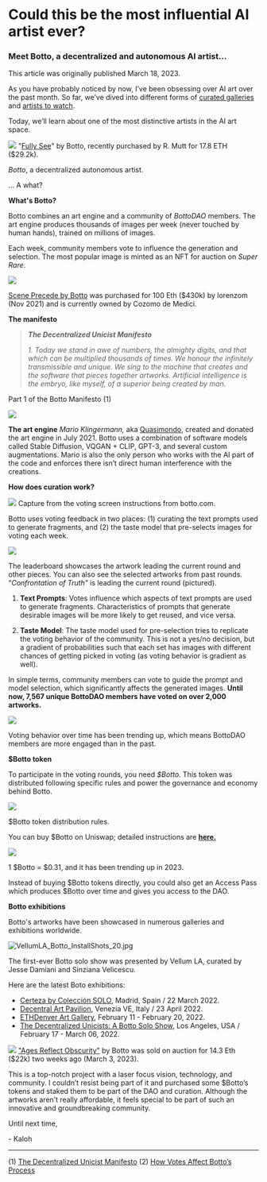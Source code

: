 # Could this be the most influential AI artist ever?

### Meet Botto, a decentralized and autonomous AI artist...

This article was originally published March 18, 2023.

As you have probably noticed by now, I’ve been obsessing over AI art over the past month. So far, we’ve dived into different forms of [curated galleries](https://www.kaloh.xyz/p/market-analysis-braindrops) and [artists to watch](https://www.kaloh.xyz/p/keeping-pace-with-the-ai-art-movement).

Today, we’ll learn about one of the most distinctive artists in the AI art space.

![](https://i.imgur.com/TfesQ2o.jpg)
"[Fully See](https://superrare.com/artwork-v2/fully-see-36525)" by Botto, recently purchased by R. Mutt for 17.8 ETH ($29.2k).


_Botto_, a decentralized autonomous artist.

… A what?

**What's Botto?**

Botto combines an art engine and a community of _BottoDAO_ members. The art engine produces thousands of images per week (never touched by human hands), trained on millions of images.

Each week, community members vote to influence the generation and selection. The most popular image is minted as an NFT for auction on _Super Rare_.


![](https://substackcdn.com/image/fetch/w_1456,c_limit,f_auto,q_auto:good,fl_progressive:steep/https%3A%2F%2Fsubstack-post-media.s3.amazonaws.com%2Fpublic%2Fimages%2F896a1ec8-42d9-46f1-aa5d-521759111c24_2048x2048.jpeg)

[Scene Precede by Botto](https://superrare.com/artwork-v2/scene-precede-29922) was purchased for 100 Eth ($430k) by lorenzom (Nov 2021) and is currently owned by Cozomo de Medici.

**The manifesto**

> _**The Decentralized Unicist Manifesto**_
> 
> _1\. Today we stand in awe of numbers, the almighty digits, and that which can be multiplied thousands of times. We honour the infinitely transmissible and unique. We sing to the machine that creates and the software that pieces together artworks. Artificial intelligence is the embryo, like myself, of a superior being created by man._
> 
Part 1 of the Botto Manifesto (1)



![](https://substackcdn.com/image/fetch/w_1456,c_limit,f_auto,q_auto:good,fl_progressive:steep/https%3A%2F%2Fsubstack-post-media.s3.amazonaws.com%2Fpublic%2Fimages%2F744675ea-c7de-4855-8c41-a9c767794e9a_836x557.png)

**The art engine**
_Mario Klingermann,_ aka [Quasimondo](https://twitter.com/quasimondo), created and donated the art engine in July 2021. Botto uses a combination of software models called Stable Diffusion, VQGAN + CLIP, GPT-3, and several custom augmentations. Mario is also the only person who works with the AI part of the code and enforces there isn’t direct human interference with the creations.

**How does curation work?**

![](https://i.imgur.com/PmSb0zV.jpg)
Capture from the voting screen instructions from botto.com.

Botto uses voting feedback in two places: (1) curating the text prompts used to generate fragments, and (2) the taste model that pre-selects images for voting each week.

![](https://substackcdn.com/image/fetch/w_1456,c_limit,f_auto,q_auto:good,fl_progressive:steep/https%3A%2F%2Fsubstack-post-media.s3.amazonaws.com%2Fpublic%2Fimages%2F65d6b546-d8e4-444d-a8d3-bba270315a23_1586x1151.png)

The leaderboard showcases the artwork leading the current round and other pieces. You can also see the selected artworks from past rounds. “_Confrontation of Truth”_ is leading the current round (pictured).

1.  **Text Prompts**: Votes influence which aspects of text prompts are used to generate fragments. Characteristics of prompts that generate desirable images will be more likely to get reused, and vice versa.
    
2.  **Taste Model**: The taste model used for pre-selection tries to replicate the voting behavior of the community. This is not a yes/no decision, but a gradient of probabilities such that each set has images with different chances of getting picked in voting (as voting behavior is gradient as well).
    

In simple terms, community members can vote to guide the prompt and model selection, which significantly affects the generated images. **Until now, 7,567 unique BottoDAO members have voted on over 2,000 artworks.**

![](https://substackcdn.com/image/fetch/w_1456,c_limit,f_auto,q_auto:good,fl_progressive:steep/https%3A%2F%2Fsubstack-post-media.s3.amazonaws.com%2Fpublic%2Fimages%2F5c1bbc0e-f8b8-41da-95eb-6fd770b231b3_1334x742.png)

Voting behavior over time has been trending up, which means BottoDAO members are more engaged than in the past.

**$Botto token**

To participate in the voting rounds, you need _$Botto._ This token was distributed following specific rules and power the governance and economy behind Botto.

![](https://substackcdn.com/image/fetch/w_1456,c_limit,f_auto,q_auto:good,fl_progressive:steep/https%3A%2F%2Fsubstack-post-media.s3.amazonaws.com%2Fpublic%2Fimages%2F6c86488e-f921-4138-90b8-06c88d480cc5_1440x900.jpeg)

$Botto token distribution rules.

You can buy $Botto on Uniswap; detailed instructions are **[here.](https://docs.botto.com/users/quickstart/getting-botto-tokens)**


![](https://substackcdn.com/image/fetch/w_1456,c_limit,f_auto,q_auto:good,fl_progressive:steep/https%3A%2F%2Fsubstack-post-media.s3.amazonaws.com%2Fpublic%2Fimages%2F957808d1-b723-4b23-a7f2-19876c7828a5_972x509.png)

1 $Botto = $0.31, and it has been trending up in 2023.

Instead of buying $Botto tokens directly, you could also get an Access Pass which produces $Botto over time and gives you access to the DAO.

**Botto exhibitions**

Botto's artworks have been showcased in numerous galleries and exhibitions worldwide.

![VellumLA_Botto_InstallShots_20.jpg](https://substackcdn.com/image/fetch/w_1456,c_limit,f_auto,q_auto:good,fl_progressive:steep/https%3A%2F%2Fsubstack-post-media.s3.amazonaws.com%2Fpublic%2Fimages%2F7623e9eb-7c39-4a2a-965a-527c308b478b_2500x1667.jpeg "VellumLA_Botto_InstallShots_20.jpg")

The first-ever Botto solo show was presented by Vellum LA, curated by Jesse Damiani and Sinziana Velicescu.

Here are the latest Boto exhibitions:

-   [Certeza by Colección SOLO](https://coleccionsolo.com/), Madrid, Spain / 22 March 2022.
-   [Decentral Art Pavilion](https://decentralartpavilion.io/), Venezia VE, Italy / 23 April 2022.
-   [ETHDenver Art Gallery](https://www.ethdenver.com/), February 11 - February 20, 2022.
-   [The Decentralized Unicists: A Botto Solo Show](https://www.vellumla.com/botto-the-decentralized-unicists), Los Angeles, USA / February 17 - March 06, 2022.
    
![](https://i.imgur.com/ZWdex3x.jpg)
["Ages Reflect Obscurity"](https://superrare.com/0xbdf4f17b7d638d7d3e5dcadf27e812b07b2b5c9e/ages-reflect-obscurity-1) by Botto was sold on auction for 14.3 Eth ($22k) two weeks ago (March 3, 2023).

This is a top-notch project with a laser focus vision, technology, and community. I couldn’t resist being part of it and purchased some $Botto’s tokens and staked them to be part of the DAO and curation. Although the artworks aren’t really affordable, it feels special to be part of such an innovative and groundbreaking community.

Until next time,

\- Kaloh

--- 

(1) [The Decentralized Unicist Manifesto](https://www.botto.com/dashboard/manifesto)
(2) [How Votes Affect Botto’s Process](https://docs.botto.com/details/bottos-art-engine)